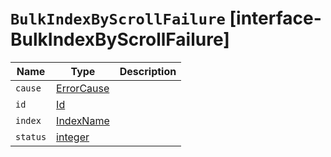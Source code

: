 # `BulkIndexByScrollFailure` [interface-BulkIndexByScrollFailure]

| Name | Type | Description |
| - | - | - |
| `cause` | [ErrorCause](./ErrorCause.md) | &nbsp; |
| `id` | [Id](./Id.md) | &nbsp; |
| `index` | [IndexName](./IndexName.md) | &nbsp; |
| `status` | [integer](./integer.md) | &nbsp; |
